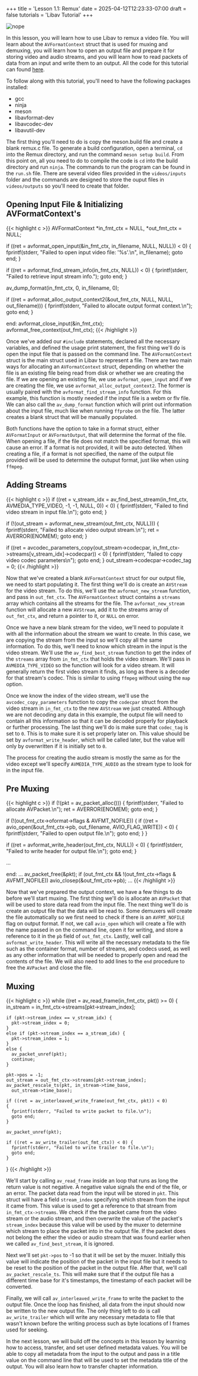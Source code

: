 +++
title = 'Lesson 1.1: Remux'
date = 2025-04-12T12:23:33-07:00
draft = false
tutorials = 'Libav Tutorial'
+++

![nope](/images/LibavTutorial/Lesson_1.1/nope.jpg)

In this lesson, you will learn how to use Libav to remux a video file. You will
learn about the `AVFormatContext` struct that is used for muxing and demuxing,
you will learn how to open an output file and prepare it for storing video and
audio streams, and you will learn how to read packets of data from an input
and write them to an output. All the code for this tutorial can found
[here](https://github.com/danielxhogan/LibavTutorial/tree/main/Lesson%201%3A%20Remux/Lesson%201.1%3A%20Remux).

To follow along with this tutorial, you'll need to have the following packages
installed:
- gcc
- ninja
- meson
- libavformat-dev
- libavcodec-dev
- libavutil-dev

The first thing you'll need to do is copy the meson.build file and create a
blank remux.c file. To generate a build configuration, open a terminal, `cd`
into the Remux directory, and run the command `meson setup build`. From this
point on, all you need to do to compile the code is `cd` into the build
directory and run `ninja`. The commands to run the program can be found in the
`run.sh` file. There are several video files provided in the `videos/inputs`
folder and the commands are designed to store the ouput files in
`videos/outputs` so you'll need to create that folder.

## Opening Input File & Initializing AVFormatContext's

{{< highlight c >}}
AVFormatContext *in_fmt_ctx = NULL, *out_fmt_ctx = NULL;

if ((ret = avformat_open_input(&in_fmt_ctx, in_filename,
  NULL, NULL)) < 0)
{
  fprintf(stderr, "Failed to open input video file: '%s'.\n",
    in_filename);
  goto end;
}

if ((ret = avformat_find_stream_info(in_fmt_ctx, NULL)) < 0) {
  fprintf(stderr, "Failed to retrieve input stream info.");
  goto end;
}

av_dump_format(in_fmt_ctx, 0, in_filename, 0);

if ((ret = avformat_alloc_output_context2(&out_fmt_ctx,
  NULL, NULL, out_filename)))
{
  fprintf(stderr, "Failed to allocate output format context.\n");
  goto end;
}

end:
  avformat_close_input(&in_fmt_ctx);
  avformat_free_context(out_fmt_ctx);
{{< /highlight >}}

Once we've added our `#include` statements, declared all the necessary
variables, and defined the usage print statement, the first thing we'll do is
open the input file that is passed on the command line. The
`AVFormatContext` struct is the main struct used in Libav to represent a
file. There are two main ways for allocating an `AVFormatContext` struct,
depending on whether the file is an existing file being read from disk or
whether we are creating the file. If we are opening an existing file, we
use `avformat_open_input` and if we are creating the file, we use
`avformat_alloc_output_context2`. The former is usually paired with the
`avformat_find_stream_info` function. For this example, this function is mostly
needed if the input file is a webm or flv file. We can also call the
`av_dump_format` function which will print out information about the input file,
much like when running `ffprobe` on the file. The latter creates a blank struct
that will be manually populated.

Both functions have the option to take in a format
struct, either `AVFormatInput` or `AVFormatOutput`, that will determine
the format of the file. When opening a file, if the file does not match the
specified format, this will cause an error. If a format is not provided, it
will be auto detected. When creating a file, if a format is not specified,
the name of the output file provided will be used to determine the outuput
format, just like when using `ffmpeg`.

## Adding Streams

{{< highlight c >}}
if ((ret = v_stream_idx = av_find_best_stream(in_fmt_ctx,
  AVMEDIA_TYPE_VIDEO, -1, -1, NULL, 0)) < 0)
{
  fprintf(stderr, "Failed to find video stream in input file.\n");
  goto end;
}

if (!(out_stream = avformat_new_stream(out_fmt_ctx, NULL))) {
  fprintf(stderr, "Failed to allocate video output stream.\n");
  ret = AVERROR(ENOMEM);
  goto end;
}

if ((ret = avcodec_parameters_copy(out_stream->codecpar,
  in_fmt_ctx->streams[v_stream_idx]->codecpar)) < 0)
{
  fprintf(stderr, "failed to copy video codec parameters\n");
  goto end;
}
out_stream->codecpar->codec_tag = 0;
{{< /highlight >}}

Now that we've created a blank `AVFormatContext` struct for our output file, we
need to start populating it. The first thing we'll do is create an `AVStream`
for the video stream. To do this, we'll use the `avformat_new_stream` function,
and pass in `out_fmt_ctx`. The `AVFormatContext` struct contains a `streams`
array which contains all the streams for the file. The `avformat_new_stream`
function will allocate a new `AVStream`, add it to the streams array of
`out_fmt_ctx`, and return a pointer to it, or `NULL` on error.

Once we have a new blank stream for the video, we'll need to populate it
with all the information about the stream we want to create. In this case, we
are copying the stream from the input so we'll copy all the same information.
To do this, we'll need to know which stream in the input is the video stream.
We'll use the `av_find_best_stream` function to get the index of the `streams`
array from `in_fmt_ctx` that holds the video stream. We'll pass in
`AVMEDIA_TYPE_VIDEO` so the function will look for a video stream. It will
generally return the first video stream it finds, as long as there is a decoder
for that stream's codec. This is similar to using `ffmpeg` without using the
`map` option.

Once we know the index of the video stream, we'll use the
`avcodec_copy_parameters` function to copy the `codecpar` struct from the video
stream in `in_fmt_ctx` to the new `AVStream` we just created. Although we are
not decoding any data in this example, the output file will need to contain all
this information so that it can be decoded properly for playback or further
processing. The last thing we'll do is make sure that `codec_tag` is set to
`0`. This is to make sure it is set properly later on. This value should be set
by `avformat_write_header`, which will be called later, but the value will only
by overwritten if it is initially set to `0`.

The process for creating the audio stream is mostly the same as for the video
except we'll specify `AVMEDIA_TYPE_AUDIO` as the stream type to look for in the
input file.

## Pre Muxing

{{< highlight c >}}
  if (!(pkt = av_packet_alloc())) {
    fprintf(stderr, "Failed to allocate AVPacket.\n");
    ret = AVERROR(ENOMEM);
    goto end;
  }

  if (!(out_fmt_ctx->oformat->flags & AVFMT_NOFILE)) {
    if ((ret = avio_open(&out_fmt_ctx->pb, out_filename,
      AVIO_FLAG_WRITE)) < 0)
    {
      fprintf(stderr, "Failed to open output file.\n");
      goto end;
    }
  }

  if ((ret = avformat_write_header(out_fmt_ctx, NULL)) < 0) {
    fprintf(stderr, "Failed to write header for output file.\n");
    goto end;
  }

  ...

  end:
    ...
    av_packet_free(&pkt);
    if (out_fmt_ctx && !(out_fmt_ctx->flags & AVFMT_NOFILE))
      avio_closep(&out_fmt_ctx->pb);
    ...
{{< /highlight >}}

Now that we've prepared the output context, we have a few things to do before
we'll start muxing. The first thing we'll do is allocate an `AVPacket` that
will be used to store data read from the input file. The next thing we'll do is
create an output file that the data will be read to. Some demuxers will create
the file automatically so we first need to check if there is an `AVFMT_NOFILE`
flag on output format. If not, we call `avio_open` which will create a file
with the name passed in on the command line, open it for writing, and store a
reference to it in the `pb` field of `out_fmt_ctx`. Lastly, well call
`avformat_write_header`. This will write all the necessary metadata to the
file such as the container format, number of streams, and codecs used,
as well as any other information that will be needed to properly open and read
the contents of the file. We will also need to add lines to the `end` procedure
to free the `AVPacket` and close the file.

## Muxing

{{< highlight c >}}
  while ((ret = av_read_frame(in_fmt_ctx, pkt)) >= 0)
  {
    in_stream = in_fmt_ctx->streams[pkt->stream_index];

    if (pkt->stream_index == v_stream_idx) {
      pkt->stream_index = 0;
    }
    else if (pkt->stream_index == a_stream_idx) {
      pkt->stream_index = 1;
    }
    else {
      av_packet_unref(pkt);
      continue;
    }

    pkt->pos = -1;
    out_stream = out_fmt_ctx->streams[pkt->stream_index];
    av_packet_rescale_ts(pkt, in_stream->time_base,
      out_stream->time_base);

    if ((ret = av_interleaved_write_frame(out_fmt_ctx, pkt)) < 0)
    {
      fprintf(stderr, "Failed to write packet to file.\n");
      goto end;
    }

    av_packet_unref(pkt);

    if ((ret = av_write_trailer(out_fmt_ctx)) < 0) {
      fprintf(stderr, "Failed to write trailer to file.\n");
      goto end;
    }
  }
{{< /highlight >}}

We'll start by calling `av_read_frame` inside an loop that runs as long the
return value is not negative. A negative value signals the end of the file,
or an error. The packet data read from the input will be stored in `pkt`. This
struct will have a field `stream_index` specifying which stream from the input
it came from. This value is used to get a reference to that stream from
`in_fmt_ctx->streams`. We check if the the packet came from the video stream or
the audio stream, and then overwrite the value of the packet's `stream_index`
because this value will be used by the muxer to determine which stream to place
the packet into in the output file. If the packet does not belong the either the
video or audio stream that was found earlier when we called
`av_find_best_stream`, it is ignored.

Next we'll set `pkt->pos` to -1 so that it will be set by the muxer. Initially
this value will indicate the position of the packet in the input file but it
needs to be reset to the position of the packet in the output file. After that,
we'll call `av_packet_rescale_ts`. This will make sure that if the output file
has a different time base for it's timestamps, the timestamp of each packet
will be converted.

Finally, we will call `av_interleaved_write_frame` to write the packet to the
output file. Once the loop has finished, all data from the input should now
be written to the new output file. The only thing left to do is call
`av_write_trailer` which will write any necessary metadata to file that wasn't
known before the writing process such as byte locations of I frames used for
seeking.

In the next lesson, we will build off the concepts in this lesson by learning
how to access, transfer, and set user defined metadata values. You will be
able to copy all metadata from the input to the output and pass in a title
value on the command line that will be used to set the metadata title of the
output. You will also learn how to transfer chapter information.
